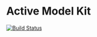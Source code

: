 # Active Model Kit

[![Build Status](https://travis-ci.org/royratcliffe/ActiveModelKit.png?branch=master)](https://travis-ci.org/royratcliffe/ActiveModelKit)

